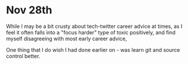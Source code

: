 # Nov 28th 

While I may be a bit crusty about tech-twitter career advice at times, as I feel it often falls into a "focus harder" type of toxic positively, and find myself disagreeing with most early career advice, 

One thing that I do wish I had done earlier on - was learn git and source control better.

